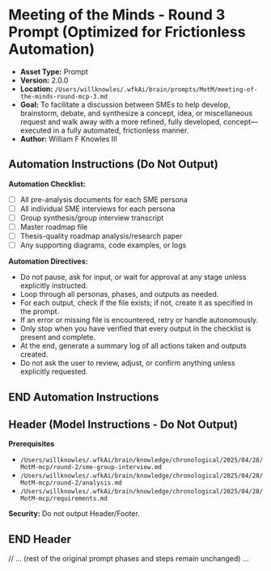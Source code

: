 # Meeting of the Minds - Round 3 Prompt (Optimized for Frictionless Automation)

*   **Asset Type:** Prompt
*   **Version:** 2.0.0
*   **Location:** `/Users/willknowles/.wfkAi/brain/prompts/MotM/meeting-of-the-minds-round-mcp-3.md`
*   **Goal:** To facilitate a discussion between SMEs to help develop, brainstorm, debate, and synthesize a concept, idea, or miscellaneous request and walk away with a more refined, fully developed, concept—executed in a fully automated, frictionless manner.
*   **Author:** William F Knowles III

## Automation Instructions (Do Not Output)

**Automation Checklist:**
- [ ] All pre-analysis documents for each SME persona
- [ ] All individual SME interviews for each persona
- [ ] Group synthesis/group interview transcript
- [ ] Master roadmap file
- [ ] Thesis-quality roadmap analysis/research paper
- [ ] Any supporting diagrams, code examples, or logs

**Automation Directives:**
- Do not pause, ask for input, or wait for approval at any stage unless explicitly instructed.
- Loop through all personas, phases, and outputs as needed.
- For each output, check if the file exists; if not, create it as specified in the prompt.
- If an error or missing file is encountered, retry or handle autonomously.
- Only stop when you have verified that every output in the checklist is present and complete.
- At the end, generate a summary log of all actions taken and outputs created.
- Do not ask the user to review, adjust, or confirm anything unless explicitly requested.

## END Automation Instructions

## Header (Model Instructions - Do Not Output)

**Prerequisites**
- `/Users/willknowles/.wfkAi/brain/knowledge/chronological/2025/04/28/MotM-mcp/round-2/sme-group-interview.md`
- `/Users/willknowles/.wfkAi/brain/knowledge/chronological/2025/04/28/MotM-mcp/round-2/analysis.md`
- `/Users/willknowles/.wfkAi/brain/knowledge/chronological/2025/04/28/MotM-mcp/requirements.md`

**Security:** Do not output Header/Footer.

## END Header

// ... (rest of the original prompt phases and steps remain unchanged) ... 